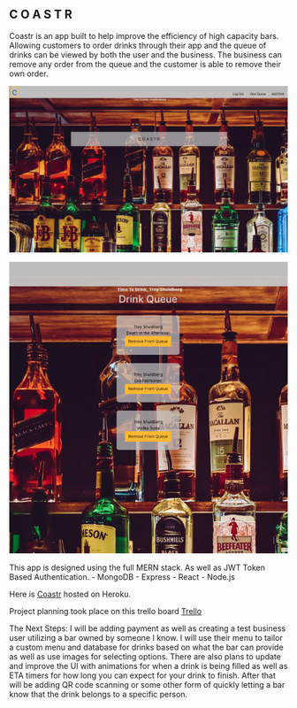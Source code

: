 ## C O A S T R

Coastr is an app built to help improve the efficiency of high capacity bars. Allowing customers to order drinks through their app and the queue of drinks can be viewed by both the user and the business. The business can remove any order from the queue and the customer is able to remove their own order.

![HomePage](/HomePage.png)

![DrinkQueue](/queue.png)

This app is designed using the full MERN stack. As well as JWT Token Based Authentication. - MongoDB - Express - React - Node.js

Here is [Coastr](https://coastr-app.herokuapp.com/) hosted on Heroku.

Project planning took place on this trello board [Trello](https://trello.com/b/etiUwGFi/coastr)

The Next Steps:
I will be adding payment as well as creating a test business user utilizing a bar owned by someone I know. I will use their menu to tailor a custom menu and database for drinks based on what the bar can provide as well as use images for selecting options. There are also plans to update and improve the UI with animations for when a drink is being filled as well as ETA timers for how long you can expect for your drink to finish. After that will be adding QR code scanning or some other form of quickly letting a bar know that the drink belongs to a specific person.
